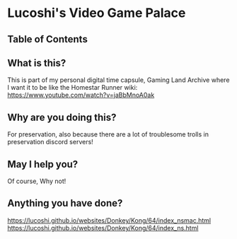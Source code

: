 # Lucoshi's Video Game Palace
## Table of Contents

## What is this?
This is part of my personal digital time capsule, Gaming Land Archive where I want it to be like the Homestar Runner wiki: https://www.youtube.com/watch?v=jaBbMnoA0ak
## Why are you doing this?
For preservation, also because there are a lot of troublesome trolls in preservation discord servers!
## May I help you?
Of course, Why not!
## Anything you have done?
https://lucoshi.github.io/websites/Donkey/Kong/64/index_nsmac.html
https://lucoshi.github.io/websites/Donkey/Kong/64/index_ns.html
